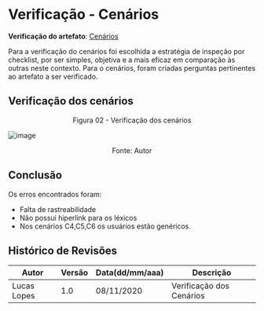 # Verificação - Cenários
**Verificação do artefato**: [Cenários](../modelagem/cenarios.md)

Para a verificação do cenários foi escolhida a estratégia de inspeção por checklist, por ser simples, objetiva e a mais eficaz em comparação às outras neste contexto.
Para o cenários, foram criadas perguntas pertinentes ao artefato a ser verificado.


## Verificação dos cenários

<p align='center'>Figura 02 - Verificação dos cenários</p> 

![image](https://user-images.githubusercontent.com/38164895/98469349-c73aff00-21bd-11eb-8252-575d6db7c1ce.png)

<p align='center'>Fonte: Autor</p>

## Conclusão

Os erros encontrados foram:

- Falta de rastreabilidade
- Não possui hiperlink para os léxicos
- Nos cenários C4,C5,C6 os usuários estão genéricos.

## Histórico de Revisões

| Autor | Versão | Data(dd/mm/aaa) | Descrição
|-|-|-|-
|Lucas Lopes | 1.0 | 08/11/2020 | Verificação dos Cenários

